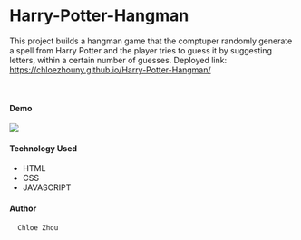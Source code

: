 # Harry-Potter-Hangman

This project builds a hangman game that the comptuper randomly generate a spell from Harry Potter and the player tries to guess it by suggesting letters, within a certain number of guesses.
Deployed link: https://chloezhouny.github.io/Harry-Potter-Hangman/

<br>

#### Demo 

![](assets/images/word_guess_demo.gif)


#### Technology Used


* HTML
* CSS
* JAVASCRIPT

#### Author
      Chloe Zhou
